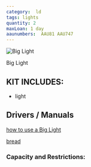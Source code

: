 ```yaml
---
category:  ld
tags: lights
quantity: 2
maxLoan: 1 day
aaunumbers:  AAU81 AAU747
---
```

![Big Light](ping.jpg)

Big Light
## KIT INCLUDES:
- light

## Drivers / Manuals
[how to use a Big Light](link1.html)

[bread](link2.html)



### Capacity and Restrictions:

